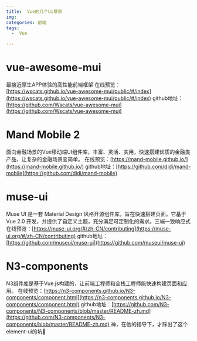 ```yaml
---
title:  Vue的几个Ui框架
img: 
categories: 前端
tags:
  -  Vue

---
```

# vue-awesome-mui
最接近原生APP体验的高性能前端框架
在线预览：[https://wscats.github.io/vue-awesome-mui/public/#/index](https://wscats.github.io/vue-awesome-mui/public/#/index)
github地址：[https://github.com/Wscats/vue-awesome-mui](https://github.com/Wscats/vue-awesome-mui)
# Mand Mobile 2
面向金融场景的Vue移动端UI组件库，丰富、灵活、实用，快速搭建优质的金融类产品，让复杂的金融场景变简单。
在线预览：[https://mand-mobile.github.io/](https://mand-mobile.github.io/)
github地址：[https://github.com/didi/mand-mobile](https://github.com/didi/mand-mobile)
# muse-ui
Muse UI 是一套 Material Design 风格开源组件库，旨在快速搭建页面。它基于 Vue 2.0 开发，并提供了自定义主题，充分满足可定制化的需求。三端一致响应式
在线预览：[https://muse-ui.org/#/zh-CN/contributing](https://muse-ui.org/#/zh-CN/contributing)
github地址：[https://github.com/museui/muse-ui](https://github.com/museui/muse-ui)
# N3-components 
N3组件库是基于Vue.js构建的，让前端工程师和全栈工程师能快速构建页面和应用。
在线预览：[https://n3-components.github.io/N3-components/component.html](https://n3-components.github.io/N3-components/component.html)
github地址：[https://github.com/N3-components/N3-components/blob/master/README-zh.md](https://github.com/N3-components/N3-components/blob/master/README-zh.md)
神，在他的指导下，才踩出了这个element-ui的坑🙂